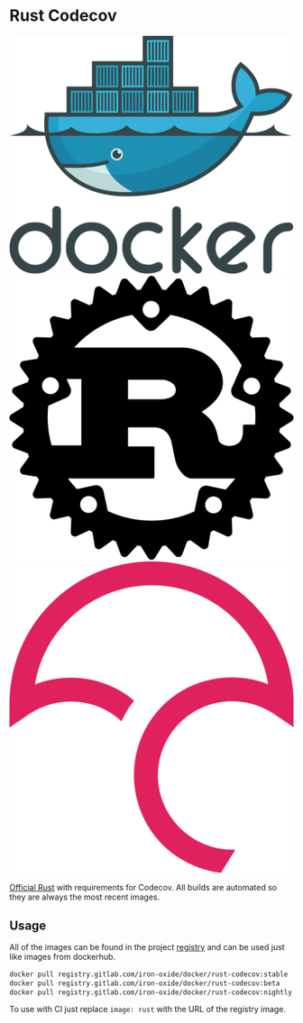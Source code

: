 # Rust Codecov

![docker](assets/docker.svg) ![Rust](assets/rust.svg) ![Codecov](assets/codecov.svg)

[Official Rust](https://hub.docker.com/_/rust/) with requirements for Codecov. All builds are automated so they are always the most recent images.

## Usage

All of the images can be found in the project [registry](https://gitlab.com/iron-oxide/docker/rust-codecov/container_registry) and can be used just like images from dockerhub.

    docker pull registry.gitlab.com/iron-oxide/docker/rust-codecov:stable
    docker pull registry.gitlab.com/iron-oxide/docker/rust-codecov:beta
    docker pull registry.gitlab.com/iron-oxide/docker/rust-codecov:nightly

To use with CI just replace `image: rust` with the URL of the registry image.
